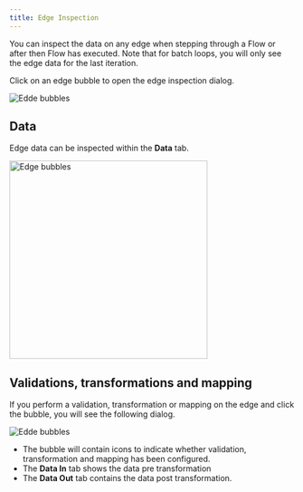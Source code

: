 ```yaml
---
title: Edge Inspection
---
```


You can inspect the data on any edge when stepping through a Flow or after then Flow has executed. Note that for batch loops, you will only see the edge data for the last iteration.

Click on an edge bubble to open the edge inspection dialog.

![Edde bubbles](/img/flows/edge-inspection-flow.png)


## Data
Edge data can be inspected within the **Data** tab.

<img src="/img/flows/edge-inspection-data.png" alt="Edge bubbles" width="350" />

## Validations, transformations and mapping
If you perform a validation, transformation or mapping on the edge and click the bubble, you will see the following dialog.

![Edde bubbles](/img/flows/edge-inspection-transformation.png)


- The bubble will contain icons to indicate whether validation, transformation and mapping has been configured.
- The **Data In** tab shows the data pre transformation
- The **Data Out** tab contains the data post transformation.




